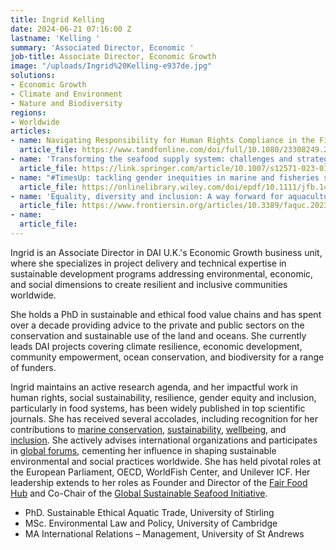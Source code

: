 ```yaml
---
title: Ingrid Kelling
date: 2024-06-21 07:16:00 Z
lastname: 'Kelling '
summary: 'Associated Director, Economic '
job-title: Associate Director, Economic Growth
image: "/uploads/Ingrid%20Kelling-e937de.jpg"
solutions:
- Economic Growth
- Climate and Environment
- Nature and Biodiversity
regions:
- Worldwide
articles:
- name: Navigating Responsibility for Human Rights Compliance in the Fishing Industry
  article_file: https://www.tandfonline.com/doi/full/10.1080/23308249.2024.2329915
- name: 'Transforming the seafood supply system: challenges and strategies for resilience'
  article_file: https://link.springer.com/article/10.1007/s12571-023-01400-5
- name: "#TimesUp: tackling gender inequities in marine and fisheries science"
  article_file: https://onlinelibrary.wiley.com/doi/epdf/10.1111/jfb.14936
- name: 'Equality, diversity and inclusion: A way forward for aquaculture in Scotland'
  article_file: https://www.frontiersin.org/articles/10.3389/faquc.2023.1151853/full
- name: 
  article_file: 
---
```


Ingrid is an Associate Director in DAI U.K.'s Economic Growth business unit, where she specializes in project delivery and technical expertise in sustainable development programs addressing environmental, economic, and social dimensions to create resilient and inclusive communities worldwide.

She holds a PhD in sustainable and ethical food value chains and has spent over a decade providing advice to the private and public sectors on the conservation and sustainable use of the land and oceans. She currently leads DAI projects covering climate resilience, economic development, community empowerment, ocean conservation, and biodiversity for a range of funders.

Ingrid maintains an active research agenda, and her impactful work in human rights, social sustainability, resilience, gender equity and inclusion, particularly in food systems, has been widely published in top scientific journals. She has received several accolades, including recognition for her contributions to [marine conservation](https://www.scotsman.com/education/podcast-exploring-the-blue-doughnut-and-the-wellbeing-economy-for-fisheries-4173263), [sustainability](https://www.youtube.com/watch?v=v3oTnieoAt0&t=43s), [wellbeing](http://https://www.youtube.com/watch?v=53-Zy7298PM), and [inclusion](https://www.hw.ac.uk/news-archive/2023/lyell-centre-scientist-named-academic.htm). She actively advises international organizations and participates in [global forums](https://www.beyond-growth-2023.eu/speaker/ingrid-kelling/), cementing her influence in shaping sustainable environmental and social practices worldwide. She has held pivotal roles at the European Parliament, OECD, WorldFish Center, and Unilever ICF. Her leadership extends to her roles as Founder and Director of the [Fair Food Hub](http://www.fairfoodhub.org/) and Co-Chair of the [Global Sustainable Seafood Initiative](http://www.ourgssi.org/).

* PhD. Sustainable Ethical Aquatic Trade, University of Stirling
* MSc. Environmental Law and Policy, University of Cambridge
* MA International Relations – Management, University of St Andrews